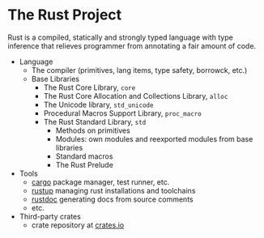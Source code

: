 # The Rust Project

Rust is a compiled, statically and strongly typed language with type inference that relieves programmer from annotating a fair amount of code.


* Language
  - The compiler (primitives, lang items, type safety, borrowck, etc.)
  - Base Libraries
    * The Rust Core Library, `core`
    * The Rust Core Allocation and Collections Library, `alloc`
    * The Unicode library, `std_unicode`
    * Procedural Macros Support Library, `proc_macro`
    * The Rust Standard Library, `std`
      - Methods on primitives
      - Modules: own modules and reexported modules from base libraries
      - Standard macros
      - The Rust Prelude
* Tools
  - [cargo](https://github.com/rust-lang/cargo) package manager, test runner, etc.
  - [rustup](https://github.com/rust-lang-nursery/rustup.rs) managing rust installations and toolchains
  - [rustdoc](https://github.com/rust-lang/rust/blob/master/src/doc/rustdoc/src/what-is-rustdoc.md) generating docs from source comments
  - etc.
* Third-party crates
  - crate repository at [crates.io](https://crates.io/)

